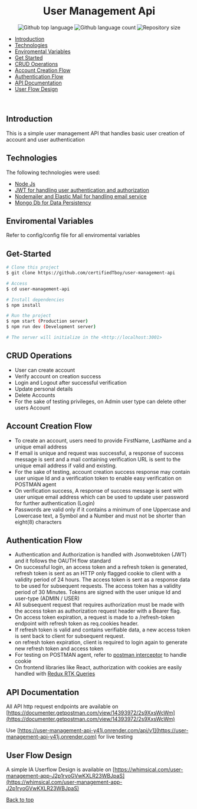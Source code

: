 <div align="center" id="top"> 
 
  &#xa0;

  <!-- <a href="https://usermanagementapi.netlify.app">Demo</a> ---->
</div>

<h1 align="center">User Management Api</h1>

<p align="center">
  <img alt="Github top language" src="https://img.shields.io/github/languages/top/certifiedTboy/user-management-api?color=56BEB8">

  <img alt="Github language count" src="https://img.shields.io/github/languages/count/certifiedTboy/user-management-api?color=56BEB8">

  <img alt="Repository size" src="https://img.shields.io/github/repo-size/certifiedTboy/user-management-api?color=56BEB8">

</p>

- [Introduction](#Introduction)
- [Technologies](#Technologies)
- [Enviromental Variables](#Enviromental-Variables)
- [Get Started](#Get-Started)
- [CRUD Operations](#Crud-Operations)
- [Account Creation Flow](#Account-Creation-Flow)
- [Authentication Flow](#Authentication-Handling)
- [API Documentation](#API-Documentation)
- [User Flow Design](#Userflow-Design)

<br>

## Introduction

This is a simple user management API that handles basic user creation of account and user authentication

## Technologies

The following technologies were used:

- [Node Js](#Node)
- [JWT for handling user authentication and authorization](#JWT)
- [Nodemailer and Elastic Mail for handling email service](#)
- [Mongo Db for Data Persistency](#)

## Enviromental Variables 
Refer to config/config file for all enviromental variables

## Get-Started

```bash
# Clone this project
$ git clone https://github.com/certifiedTboy/user-management-api

# Access
$ cd user-management-api

# Install dependencies
$ npm install

# Run the project 
$ npm start (Production server)
$ npm run dev (Development server)

# The server will initialize in the <http://localhost:3001>
```

## CRUD Operations
- User can create account
- Verify account on creation success
- Login and Logout after successful verification
- Update personal details
- Delete Accounts
- For the sake of testing privileges, on Admin user type can delete other users Account



## Account Creation Flow
- To create an account, users need to provide FirstName, LastName and a unique email address 
- If email is unique and request was successful, a response of success message is sent and a mail containing verification URL is sent to the unique email address if valid and existing.
- For the sake of testing, account creation success response may contain user unique Id and a verification token to enable easy verification on POSTMAN agent
- On verification success, A response of success message is sent with user unique email address which can be used to update user password for further authentication (Login)
- Passwords are valid only if it contains a minimum of one Uppercase and Lowercase text, a Symbol and a Number and must not be shorter than eight(8) characters


## Authentication Flow
- Authentication and Authorization is handled with Jsonwebtoken (JWT) and it follows the OAUTH flow standard
- On successful login, an access token and a refresh token is generated, refresh token is sent as an HTTP only flagged cookie to client with a validity period of 24 hours. The access token is sent as a response data to be used for subsequent requests. The access token has a validity period of 30 Minutes. Tokens are signed with the user unique Id and user-type (ADMIN / USER) 
- All subsequent request that requires authorization must be made with the access token as authorization request header with a Bearer flag.
- On access token expiration, a request is made to a /refresh-token endpoint with refresh token as req.cookies header. 
- If refresh token is valid and contains verifiable data, a new access token is sent back to client for subsequent request. 
- on refresh token expiration, client is required to login again to generate new refresh token and access token 
- For testing on POSTMAN agent, refer to [postman interceptor](https://learning.postman.com/docs/sending-requests/cookies/#:~:text=Postman%20can%20capture%20cookies%20for,with%20the%20Postman%20cookie%20jar.) to handle cookie
- On frontend libraries like React, authorization with cookies are easily handled with [Redux RTK Queries](https://redux-toolkit.js.org/tutorials/rtk-query)

## API Documentation
All API http request endpoints are available on [https://documenter.getpostman.com/view/14393972/2s9XxsWcWm](https://documenter.getpostman.com/view/14393972/2s9XxsWcWm) 

Use [https://user-management-api-y41j.onrender.com/api/v1](https://user-management-api-y41j.onrender.com) for live testing

## User Flow Design

A simple IA Userflow Design is available on [https://whimsical.com/user-management-app-J2p1ryoGVwKXLR23WBJpaS](https://whimsical.com/user-management-app-J2p1ryoGVwKXLR23WBJpaS) 

<a href="#top">Back to top</a>
